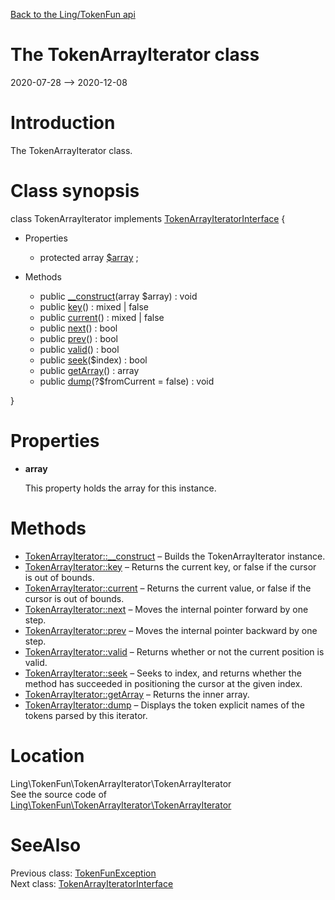 [Back to the Ling/TokenFun api](https://github.com/lingtalfi/TokenFun/blob/master/doc/api/Ling/TokenFun.md)



The TokenArrayIterator class
================
2020-07-28 --> 2020-12-08






Introduction
============

The TokenArrayIterator class.



Class synopsis
==============


class <span class="pl-k">TokenArrayIterator</span> implements [TokenArrayIteratorInterface](https://github.com/lingtalfi/TokenFun/blob/master/doc/api/Ling/TokenFun/TokenArrayIterator/TokenArrayIteratorInterface.md) {

- Properties
    - protected array [$array](#property-array) ;

- Methods
    - public [__construct](https://github.com/lingtalfi/TokenFun/blob/master/doc/api/Ling/TokenFun/TokenArrayIterator/TokenArrayIterator/__construct.md)(array $array) : void
    - public [key](https://github.com/lingtalfi/TokenFun/blob/master/doc/api/Ling/TokenFun/TokenArrayIterator/TokenArrayIterator/key.md)() : mixed | false
    - public [current](https://github.com/lingtalfi/TokenFun/blob/master/doc/api/Ling/TokenFun/TokenArrayIterator/TokenArrayIterator/current.md)() : mixed | false
    - public [next](https://github.com/lingtalfi/TokenFun/blob/master/doc/api/Ling/TokenFun/TokenArrayIterator/TokenArrayIterator/next.md)() : bool
    - public [prev](https://github.com/lingtalfi/TokenFun/blob/master/doc/api/Ling/TokenFun/TokenArrayIterator/TokenArrayIterator/prev.md)() : bool
    - public [valid](https://github.com/lingtalfi/TokenFun/blob/master/doc/api/Ling/TokenFun/TokenArrayIterator/TokenArrayIterator/valid.md)() : bool
    - public [seek](https://github.com/lingtalfi/TokenFun/blob/master/doc/api/Ling/TokenFun/TokenArrayIterator/TokenArrayIterator/seek.md)($index) : bool
    - public [getArray](https://github.com/lingtalfi/TokenFun/blob/master/doc/api/Ling/TokenFun/TokenArrayIterator/TokenArrayIterator/getArray.md)() : array
    - public [dump](https://github.com/lingtalfi/TokenFun/blob/master/doc/api/Ling/TokenFun/TokenArrayIterator/TokenArrayIterator/dump.md)(?$fromCurrent = false) : void

}




Properties
=============

- <span id="property-array"><b>array</b></span>

    This property holds the array for this instance.
    
    



Methods
==============

- [TokenArrayIterator::__construct](https://github.com/lingtalfi/TokenFun/blob/master/doc/api/Ling/TokenFun/TokenArrayIterator/TokenArrayIterator/__construct.md) &ndash; Builds the TokenArrayIterator instance.
- [TokenArrayIterator::key](https://github.com/lingtalfi/TokenFun/blob/master/doc/api/Ling/TokenFun/TokenArrayIterator/TokenArrayIterator/key.md) &ndash; Returns the current key, or false if the cursor is out of bounds.
- [TokenArrayIterator::current](https://github.com/lingtalfi/TokenFun/blob/master/doc/api/Ling/TokenFun/TokenArrayIterator/TokenArrayIterator/current.md) &ndash; Returns the current value, or false if the cursor is out of bounds.
- [TokenArrayIterator::next](https://github.com/lingtalfi/TokenFun/blob/master/doc/api/Ling/TokenFun/TokenArrayIterator/TokenArrayIterator/next.md) &ndash; Moves the internal pointer forward by one step.
- [TokenArrayIterator::prev](https://github.com/lingtalfi/TokenFun/blob/master/doc/api/Ling/TokenFun/TokenArrayIterator/TokenArrayIterator/prev.md) &ndash; Moves the internal pointer backward by one step.
- [TokenArrayIterator::valid](https://github.com/lingtalfi/TokenFun/blob/master/doc/api/Ling/TokenFun/TokenArrayIterator/TokenArrayIterator/valid.md) &ndash; Returns whether or not the current position is valid.
- [TokenArrayIterator::seek](https://github.com/lingtalfi/TokenFun/blob/master/doc/api/Ling/TokenFun/TokenArrayIterator/TokenArrayIterator/seek.md) &ndash; Seeks to index, and returns whether the method has succeeded in positioning the cursor at the given index.
- [TokenArrayIterator::getArray](https://github.com/lingtalfi/TokenFun/blob/master/doc/api/Ling/TokenFun/TokenArrayIterator/TokenArrayIterator/getArray.md) &ndash; Returns the inner array.
- [TokenArrayIterator::dump](https://github.com/lingtalfi/TokenFun/blob/master/doc/api/Ling/TokenFun/TokenArrayIterator/TokenArrayIterator/dump.md) &ndash; Displays the token explicit names of the tokens parsed by this iterator.





Location
=============
Ling\TokenFun\TokenArrayIterator\TokenArrayIterator<br>
See the source code of [Ling\TokenFun\TokenArrayIterator\TokenArrayIterator](https://github.com/lingtalfi/TokenFun/blob/master/TokenArrayIterator/TokenArrayIterator.php)



SeeAlso
==============
Previous class: [TokenFunException](https://github.com/lingtalfi/TokenFun/blob/master/doc/api/Ling/TokenFun/Exception/TokenFunException.md)<br>Next class: [TokenArrayIteratorInterface](https://github.com/lingtalfi/TokenFun/blob/master/doc/api/Ling/TokenFun/TokenArrayIterator/TokenArrayIteratorInterface.md)<br>
